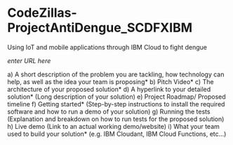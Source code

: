 # CodeZillas-ProjectAntiDengue_SCDFXIBM
Using IoT and mobile applications through IBM Cloud to fight dengue


*enter URL here*

a) A short description of the problem you are tackling, how technology can help, as
well as the idea your team is proposing*
b) Pitch Video*
c) The architecture of your proposed solution*
d) A hyperlink to your detailed solution* (Long description of your solution)
e) Project Roadmap/ Proposed timeline
f) Getting started* (Step-by-step instructions to install the required software and how
to run a demo of your solution)
g) Running the tests (Explanation and breakdown on how to run tests for the proposed
solution)
h) Live demo (Link to an actual working demo/website)
i) What your team used to build your solution* (e.g. IBM Cloudant, IBM Cloud
Functions, etc...)
